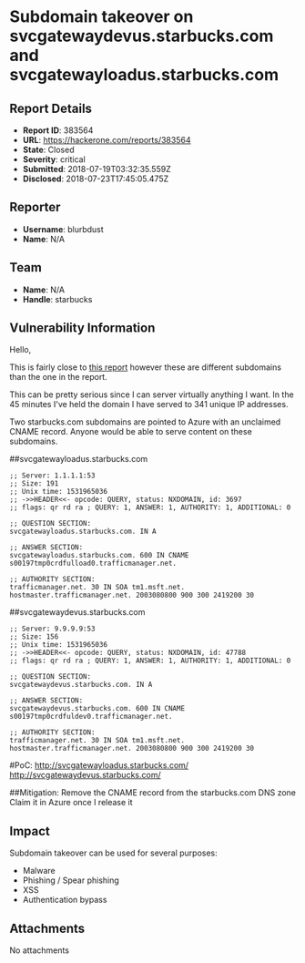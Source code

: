 # Subdomain takeover on svcgatewaydevus.starbucks.com and svcgatewayloadus.starbucks.com

## Report Details
- **Report ID**: 383564
- **URL**: https://hackerone.com/reports/383564
- **State**: Closed
- **Severity**: critical
- **Submitted**: 2018-07-19T03:32:35.559Z
- **Disclosed**: 2018-07-23T17:45:05.475Z

## Reporter
- **Username**: blurbdust
- **Name**: N/A

## Team
- **Name**: N/A
- **Handle**: starbucks

## Vulnerability Information
Hello,

This is fairly close to [this report](https://hackerone.com/reports/325336) however these are different subdomains than the one in the report.

This can be pretty serious since I can server virtually anything I want. In the 45 minutes I've held the domain I have served to 341 unique IP addresses. 

Two starbucks.com subdomains are pointed to Azure with an unclaimed CNAME record. Anyone would be able to serve content on these subdomains.

##svcgatewayloadus.starbucks.com
```
;; Server: 1.1.1.1:53
;; Size: 191
;; Unix time: 1531965036
;; ->>HEADER<<- opcode: QUERY, status: NXDOMAIN, id: 3697
;; flags: qr rd ra ; QUERY: 1, ANSWER: 1, AUTHORITY: 1, ADDITIONAL: 0

;; QUESTION SECTION:
svcgatewayloadus.starbucks.com. IN A

;; ANSWER SECTION:
svcgatewayloadus.starbucks.com. 600 IN CNAME s00197tmp0crdfulload0.trafficmanager.net.

;; AUTHORITY SECTION:
trafficmanager.net. 30 IN SOA tm1.msft.net. hostmaster.trafficmanager.net. 2003080800 900 300 2419200 30

```

##svcgatewaydevus.starbucks.com
```
;; Server: 9.9.9.9:53
;; Size: 156
;; Unix time: 1531965036
;; ->>HEADER<<- opcode: QUERY, status: NXDOMAIN, id: 47788
;; flags: qr rd ra ; QUERY: 1, ANSWER: 1, AUTHORITY: 1, ADDITIONAL: 0

;; QUESTION SECTION:
svcgatewaydevus.starbucks.com. IN A                                                                                                                                                            

;; ANSWER SECTION:
svcgatewaydevus.starbucks.com. 600 IN CNAME s00197tmp0crdfuldev0.trafficmanager.net.                                                                                                           

;; AUTHORITY SECTION:
trafficmanager.net. 30 IN SOA tm1.msft.net. hostmaster.trafficmanager.net. 2003080800 900 300 2419200 30
```

#PoC:
http://svcgatewayloadus.starbucks.com/
http://svcgatewaydevus.starbucks.com/

##Mitigation:
Remove the CNAME record from the starbucks.com DNS zone
Claim it in Azure once I release it

## Impact

Subdomain takeover can be used for several purposes:

* Malware
* Phishing / Spear phishing
* XSS
* Authentication bypass

## Attachments
No attachments
